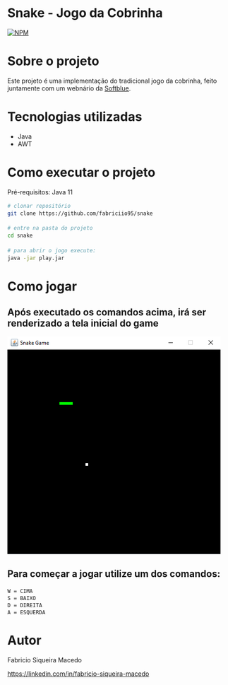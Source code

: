 # Snake - Jogo da Cobrinha

[![NPM](https://img.shields.io/github/license/fabriciio95/snake)](https://github.com/fabriciio95/snake/blob/master/LICENSE) 

# Sobre o projeto

Este projeto é uma implementação do tradicional jogo da cobrinha, feito juntamente com um webnário da [Softblue](https://www.softblue.com.br).

# Tecnologias utilizadas
- Java
- AWT

# Como executar o projeto
Pré-requisitos: Java 11

```bash
# clonar repositório
git clone https://github.com/fabriciio95/snake

# entre na pasta do projeto
cd snake

# para abrir o jogo execute:
java -jar play.jar

```

# Como jogar

## Após executado os comandos acima, irá ser renderizado a tela inicial do game

![start](https://github.com/fabriciio95/arquivos-read-me/blob/master/arquivos-rep-snake/start-game.png)

## Para começar a jogar utilize um dos comandos:

```text
W = CIMA
S = BAIXO
D = DIREITA
A = ESQUERDA
```

# Autor

Fabricio Siqueira Macedo

https://linkedin.com/in/fabricio-siqueira-macedo
